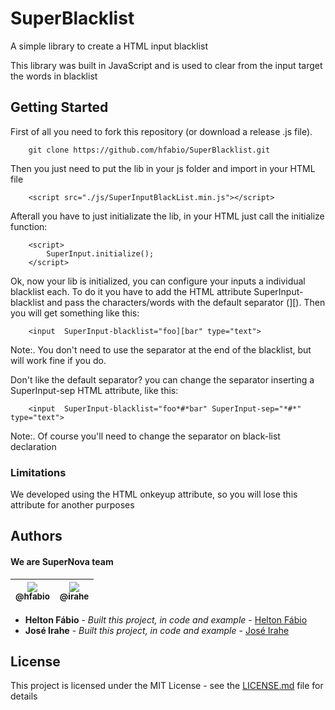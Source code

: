 # SuperBlacklist

A simple library to create a HTML input blacklist

This library was built in JavaScript and is used to clear from the input target the words in blacklist

## Getting Started
First of all you need to fork this repository (or download a release .js file).

```
    git clone https://github.com/hfabio/SuperBlacklist.git
```
Then you just need to put the lib in your js folder and import in your HTML file

```
    <script src="./js/SuperInputBlackList.min.js"></script>
```
Afterall you have to just initializate the lib, in your HTML just call the initialize function:
```
    <script>
        SuperInput.initialize();
    </script>
```
Ok, now your lib is initialized, you can configure your inputs a individual blacklist each.
To do it you have to add the HTML attribute SuperInput-blacklist and pass the characters/words with the default separator (][).
Then you will get something like this:
```
    <input  SuperInput-blacklist="foo][bar" type="text">
```
Note:. You don't need to use the separator at the end of the blacklist, but will work fine if you do.

Don't like the default separator? you can change the separator inserting a SuperInput-sep HTML attribute, like this:
```
    <input  SuperInput-blacklist="foo*#*bar" SuperInput-sep="*#*" type="text">
```
Note:. Of course you'll need to change the separator on black-list declaration

### Limitations
We developed using the HTML onkeyup attribute, so you will lose this attribute for another purposes

## Authors
#### We are SuperNova team
 [<img src="https://avatars1.githubusercontent.com/u/15989467?s=180&v=4"><br><sub>@hfabio</sub>](https://github.com/hfabio) | [<img src="https://avatars0.githubusercontent.com/u/1203362?s=180&v=4"><br><sub>@irahe</sub>](https://github.com/Irahe) |
 | :---: | :---: |
* **Helton Fábio** - *Built this project, in code and example* - [Helton Fábio](https://github.com/hfabio/)
* **José Irahe** - *Built this project, in code and example* - [José Irahe](https://github.com/Irahe)

## License

This project is licensed under the MIT License - see the [LICENSE.md](LICENSE.md) file for details

